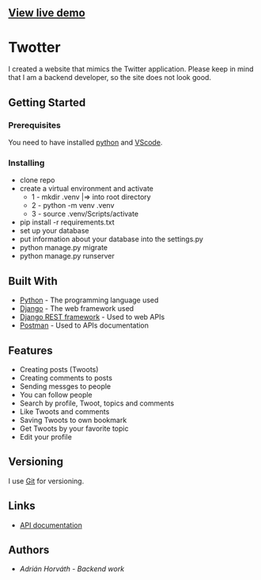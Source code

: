 ## [View live demo](https://twotter-for-u.herokuapp.com/)
# Twotter

I created a website that mimics the Twitter application. Please keep in mind that I am a backend developer, so the site does not look good.

## Getting Started


### Prerequisites

You need to have installed [python](https://www.python.org/downloads/) and [VScode](https://code.visualstudio.com/Download).


### Installing

* clone repo 
* create a virtual environment and activate
  * 1 - mkdir .venv   |=>  into root directory
  * 2 - python -m venv .venv
  * 3 - source .venv/Scripts/activate
* pip install -r requirements.txt
* set up your database
* put information about your database into the settings.py
* python manage.py migrate
* python manage.py runserver

## Built With

* [Python](https://www.python.org/) - The programming language used
* [Django](https://docs.djangoproject.com) - The web framework used
* [Django REST framework](https://www.django-rest-framework.org/) - Used to web APIs
* [Postman](https://www.postman.com/) - Used to APIs documentation

## Features

* Creating posts (Twoots)
* Creating comments to posts
* Sending messges to people
* You can follow people
* Search by profile, Twoot, topics and comments
* Like Twoots and comments
* Saving Twoots to own bookmark
* Get Twoots by your favorite topic
* Edit your profile



## Versioning

I use [Git](https://git-scm.com/) for versioning.

## Links

*  [API documentation](https://documenter.getpostman.com/view/18653876/UzXKXJxA)
 

## Authors

* *Adrián Horváth* - *Backend work* 
